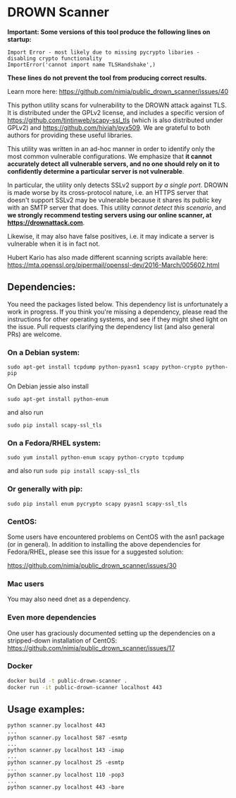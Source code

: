 DROWN Scanner
=============

**Important: Some versions of this tool produce the following lines on startup:**

```
Import Error - most likely due to missing pycrypto libaries - disabling crypto functionality
ImportError('cannot import name TLSHandshake',)
```

**These lines do not prevent the tool from producing correct results.**

Learn more here: https://github.com/nimia/public_drown_scanner/issues/40


This python utility scans for vulnerability to the DROWN attack against TLS.
It is distributed under the GPLv2 license, and includes a specific version of
https://github.com/tintinweb/scapy-ssl_tls (which is also distributed under GPLv2)
and
https://github.com/hiviah/pyx509.
We are grateful to both authors for providing these useful libraries.

This utility was written in an ad-hoc manner in order to identify
only the most common vulnerable configurations.
We emphasize that **it cannot accurately detect all vulnerable servers,
and no one should rely on it to confidently determine a particular server is not vulnerable**.

In particular, the utility only detects SSLv2 support *by a single port*.
DROWN is made worse by its cross-protocol nature, i.e.
an HTTPS server that doesn't support SSLv2 may be vulnerable
because it shares its public key with an SMTP server that does.
This utility *cannot detect this scenario*, and **we strongly recommend
testing servers using our online scanner, at https://drownattack.com**.

Likewise, it may also have false positives,
i.e. it may indicate a server is vulnerable when it is in fact not.

Hubert Kario has also made different scanning scripts available here:
https://mta.openssl.org/pipermail/openssl-dev/2016-March/005602.html

Dependencies:
--------------
You need the packages listed below.
This dependency list is unfortunately a work in progress.
If you think you're missing a dependency, please read the instructions for other operating systems,
and see if they might shed light on the issue.
Pull requests clarifying the dependency list (and also general PRs) are welcome.


### On a Debian system:

`sudo apt-get install tcpdump python-pyasn1 scapy python-crypto python-pip`

On Debian jessie also install

`sudo apt-get install python-enum`

and also run

`sudo pip install scapy-ssl_tls`

### On a Fedora/RHEL system:

`sudo yum install python-enum scapy python-crypto tcpdump`

and also run `sudo pip install scapy-ssl_tls`

### Or generally with pip:

`sudo pip install enum pycrypto scapy pyasn1 scapy-ssl_tls`

### CentOS:

Some users have encountered problems on CentOS with the asn1 package (or in general).
In addition to installing the above dependencies for Fedora/RHEL,
please see this issue for a suggested solution:

https://github.com/nimia/public_drown_scanner/issues/30

### Mac users

You may also need dnet as a dependency.

### Even more dependencies
One user has graciously documented setting up the dependencies
on a stripped-down installation of CentOS:
https://github.com/nimia/public_drown_scanner/issues/17

### Docker
```bash
docker build -t public-drown-scanner .
docker run -it public-drown-scanner localhost 443
```

Usage examples:
---------------
```
python scanner.py localhost 443
...
python scanner.py localhost 587 -esmtp
...
python scanner.py localhost 143 -imap
...
python scanner.py localhost 25 -esmtp
...
python scanner.py localhost 110 -pop3
...
python scanner.py localhost 443 -bare
````
